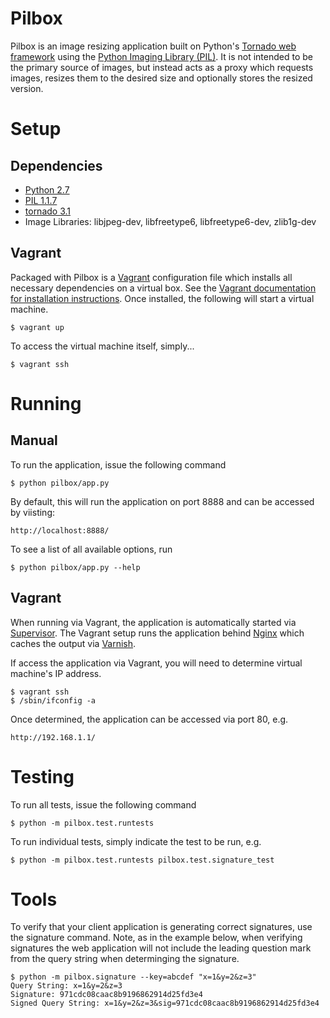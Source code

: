 Pilbox
======

Pilbox is an image resizing application built on Python's [Tornado web framework](http://www.tornadoweb.org/en/stable/) using the [Python Imaging Library (PIL)](http://www.pythonware.com/products/pil/). It is not intended to be the primary source of images, but instead acts as a proxy which requests images, resizes them to the desired size and optionally stores the resized version.

Setup
=====

Dependencies
------------

  * [Python 2.7](http://www.python.org/download/)
  * [PIL 1.1.7](http://www.pythonware.com/products/pil/)
  * [tornado 3.1](https://pypi.python.org/pypi/tornado/3.1)
  * Image Libraries: libjpeg-dev, libfreetype6, libfreetype6-dev, zlib1g-dev

Vagrant
-------

Packaged with Pilbox is a [Vagrant](http://www.vagrantup.com/) configuration file which installs all necessary dependencies on a virtual box. See the [Vagrant documentation for installation instructions](http://docs.vagrantup.com/v2/installation/). Once installed, the following will start a virtual machine.

    $ vagrant up

To access the virtual machine itself, simply...

    $ vagrant ssh

Running
=======

Manual
------

To run the application, issue the following command

    $ python pilbox/app.py

By default, this will run the application on port 8888 and can be accessed by viisting:

    http://localhost:8888/

To see a list of all available options, run

    $ python pilbox/app.py --help

Vagrant
-------

When running via Vagrant, the application is automatically started via [Supervisor](http://supervisord.org/). The Vagrant setup runs the application behind [Nginx](http://nginx.org/) which caches the output via [Varnish](https://www.varnish-cache.org/).

If access the application via Vagrant, you will need to determine virtual machine's IP address.

    $ vagrant ssh
    $ /sbin/ifconfig -a

Once determined, the application can be accessed via port 80, e.g.

    http://192.168.1.1/

Testing
=======

To run all tests, issue the following command

    $ python -m pilbox.test.runtests

To run individual tests, simply indicate the test to be run, e.g.

    $ python -m pilbox.test.runtests pilbox.test.signature_test

Tools
=====

To verify that your client application is generating correct signatures, use the signature command. Note, as in the example below, when verifying signatures the web application will not include the leading question mark from the query string when determinging the signature.

    $ python -m pilbox.signature --key=abcdef "x=1&y=2&z=3"
    Query String: x=1&y=2&z=3
    Signature: 971cdc08caac8b9196862914d25fd3e4
    Signed Query String: x=1&y=2&z=3&sig=971cdc08caac8b9196862914d25fd3e4
